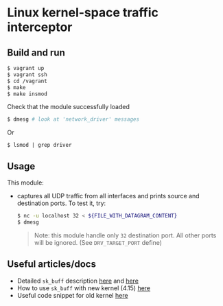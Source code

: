 # Linux kernel-space traffic interceptor

## Build and run

```sh
$ vagrant up
$ vagrant ssh
$ cd /vagrant
$ make
$ make insmod
```

Check that the module successfully loaded

```sh
$ dmesg # look at 'network_driver' messages
```

Or

```
$ lsmod | grep driver
```

## Usage

This module:
- captures all UDP traffic from all interfaces and prints source and destination ports. To test it, try:
  ```sh
  $ nc -u localhost 32 < ${FILE_WITH_DATAGRAM_CONTENT}
  $ dmesg
  ```
  > Note: this module handle only `32` destination port. All other ports will be ignored. (See `DRV_TARGET_PORT` define)

## Useful articles/docs

- Detailed `sk_buff` description [here](http://vger.kernel.org/~davem/skb_data.html) and [here]( http://vger.kernel.org/~davem/skb.html)
- How to use `sk_buff` with new kernel (4.15) [here](https://www.paulkiddie.com/2009/11/creating-a-netfilter-kernel-module-which-filters-udp-packets/)
- Useful code snippet for old kernel [here](https://anukulverma.wordpress.com/2016/11/01/network-packet-capturing-for-linux-kernel-module/)